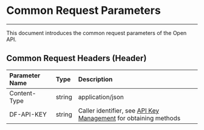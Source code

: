 # Common Request Parameters

---

This document introduces the common request parameters of the Open API.

## Common Request Headers (Header)

| Parameter Name | Type   | Description                                                                |
|:--------------|:-------|:---------------------------------------------------------------------------|
| Content-Type  | string | application/json                                                          |
| DF-API-KEY    | string | Caller identifier, see [API Key Management](../management/api-key/open-api.md) for obtaining methods |